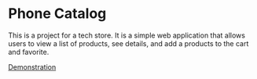 # Phone Catalog

This is a project for a tech store. It is a simple web application that allows users to view a list of products, see details, and add a products to the cart and favorite.

[Demonstration](https://fs-mar24-kyrylos-witnesses.github.io/phone-catalog/)
